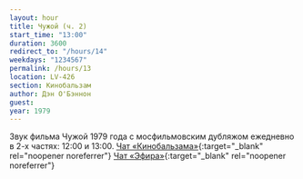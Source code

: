 ```yaml
---
layout: hour
title: Чужой (ч. 2)
start_time: "13:00"
duration: 3600
redirect_to: "/hours/14"
weekdays: "1234567"
permalink: /hours/13
location: LV-426
section: Кинобальзам
author: Дэн О'Бэннон
guest:
year: 1979
---
```


Звук фильма Чужой 1979 года с мосфильмовским дубляжом ежедневно в 2-х частях: 12:00 и 13:00. [Чат «Кинобальзама»](https://t.me/+LJbX4Hr0myYxMGRi){:target="_blank" rel="noopener noreferrer"} [Чат «Эфира»](https://t.me/+nk0UKze8dEczZDAy){:target="_blank" rel="noopener noreferrer"}
